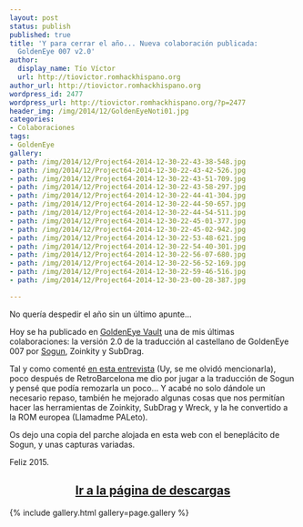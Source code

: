 ```yaml
---
layout: post
status: publish
published: true
title: 'Y para cerrar el año... Nueva colaboración publicada:
  GoldenEye 007 v2.0'
author:
  display_name: Tío Víctor
  url: http://tiovictor.romhackhispano.org
author_url: http://tiovictor.romhackhispano.org
wordpress_id: 2477
wordpress_url: http://tiovictor.romhackhispano.org/?p=2477
header_img: /img/2014/12/GoldenEyeNoti01.jpg
categories:
- Colaboraciones
tags:
- GoldenEye
gallery:
- path: /img/2014/12/Project64-2014-12-30-22-43-38-548.jpg
- path: /img/2014/12/Project64-2014-12-30-22-43-42-526.jpg
- path: /img/2014/12/Project64-2014-12-30-22-43-51-709.jpg
- path: /img/2014/12/Project64-2014-12-30-22-43-58-297.jpg
- path: /img/2014/12/Project64-2014-12-30-22-44-41-304.jpg
- path: /img/2014/12/Project64-2014-12-30-22-44-50-657.jpg
- path: /img/2014/12/Project64-2014-12-30-22-44-54-511.jpg
- path: /img/2014/12/Project64-2014-12-30-22-45-01-377.jpg
- path: /img/2014/12/Project64-2014-12-30-22-45-02-942.jpg
- path: /img/2014/12/Project64-2014-12-30-22-53-48-621.jpg
- path: /img/2014/12/Project64-2014-12-30-22-54-40-301.jpg
- path: /img/2014/12/Project64-2014-12-30-22-56-07-680.jpg
- path: /img/2014/12/Project64-2014-12-30-22-56-52-169.jpg
- path: /img/2014/12/Project64-2014-12-30-22-59-46-516.jpg
- path: /img/2014/12/Project64-2014-12-30-23-00-28-387.jpg

---
```

No quería despedir el año sin un último apunte...

Hoy se ha publicado en [GoldenEye Vault](http://www.goldeneyevault.com/) una de mis 
últimas colaboraciones: la versión 2.0 de la traducción al castellano de GoldenEye 007 
por [Sogun](http://sogunstudio.blogspot.com.es/), Zoinkity y SubDrag.

Tal y como comenté [en esta entrevista](http://retromaniacmagazine.blogspot.com.es/2014/12/entrevistamos-al-tio-victor.html) 
(Uy, se me olvidó mencionarla), poco después de RetroBarcelona me dio por jugar a la 
traducción de Sogun y pensé que podía remozarla un poco... Y acabé no solo dándole un 
necesario repaso, también he mejorado algunas cosas que nos permitían hacer las herramientas 
de Zoinkity, SubDrag y Wreck, y la he convertido a la ROM europea (Llamadme PALeto).

Os dejo una copia del parche alojada en esta web con el beneplácito de Sogun, y unas capturas 
variadas.

Feliz 2015.

<h2 style="text-align: center;"><strong><a href="http://tiovictor.romhackhispano.org/goldeneye-007-colaboracion/">Ir 
a la página de descargas</a></strong></h2>  

{% include gallery.html gallery=page.gallery %}
